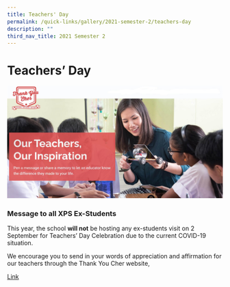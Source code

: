 ```yaml
---
title: Teachers' Day
permalink: /quick-links/gallery/2021-semester-2/teachers-day
description: ""
third_nav_title: 2021 Semester 2
---
```

# **Teachers’ Day**

![](/images/unnamed.jpg)

### Message to all XPS Ex-Students

This year, the school **will not** be hosting any ex-students visit on 2 September for Teachers’ Day Celebration due to the current COVID-19 situation.

We encourage you to send in your words of appreciation and affirmation for our teachers through the Thank You Cher website,

[Link](https://thankyoucher.edu.sg/)